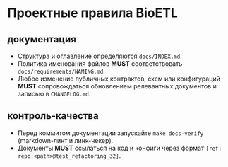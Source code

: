 # Проектные правила BioETL

## документация

- Структура и оглавление определяются `docs/INDEX.md`.
- Политика именования файлов **MUST** соответствовать `docs/requirements/NAMING.md`.
- Любое изменение публичных контрактов, схем или конфигураций **MUST** сопровождаться обновлением релевантных документов и записью в `CHANGELOG.md`.

## контроль-качества

- Перед коммитом документации запускайте `make docs-verify` (markdown-линт и линк-чекер).
- Документы **MUST** ссылаться на код и конфиги через формат `[ref: repo:<path>@test_refactoring_32]`.

